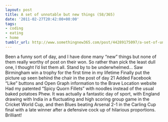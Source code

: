 ```yaml
---
layout: post
title: A set of unnotable but new things (58/365)
date: '2011-02-27T20:42:00+00:00'
tags:
- coding
- eating
- home
tumblr_url: http://www.somethingnew365.com/post/44289175097/a-set-of-unnotable-but-new-things-58365
---
```

Been a funny sort of day, and I have done many “new” things but none of them really worthy of post on their won. So rather than pick the least dull one, I thought I’d list them all. Stand by to be underwhelmed…
Saw Birmingham win a trophy for the first time in my lifetime
Finally put the picture up seen behind the chair in the post of day 21
Added Facebook “Like” buttons and Open Graph information to the Brave Location website
Had my patented “Spicy Quorn Fillets” with noodles instead of the usual baked potatoes
Phew.
It was actually a fantastic day of sport, with England drawing with India in a fluctuating and high scoring group game in the Cricket World Cup, and then Blues beating Arsenal 2-1 in the Carling Cup final with a late winner after a defensive cock up of hilarious proportions. Brilliant!

